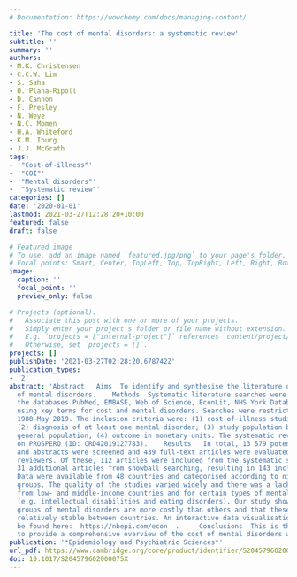 ```yaml
---
# Documentation: https://wowchemy.com/docs/managing-content/

title: 'The cost of mental disorders: a systematic review'
subtitle: ''
summary: ''
authors:
- M.K. Christensen
- C.C.W. Lim
- S. Saha
- O. Plana-Ripoll
- D. Cannon
- F. Presley
- N. Weye
- N.C. Momen
- H.A. Whiteford
- K.M. Iburg
- J.J. McGrath
tags: 
- '"Cost-of-illness"'
- '"COI"'
- '"Mental disorders"'
- '"Systematic review"'
categories: []
date: '2020-01-01'
lastmod: 2021-03-27T12:28:20+10:00
featured: false
draft: false

# Featured image
# To use, add an image named `featured.jpg/png` to your page's folder.
# Focal points: Smart, Center, TopLeft, Top, TopRight, Left, Right, BottomLeft, Bottom, BottomRight.
image:
  caption: ''
  focal_point: ''
  preview_only: false

# Projects (optional).
#   Associate this post with one or more of your projects.
#   Simply enter your project's folder or file name without extension.
#   E.g. `projects = ["internal-project"]` references `content/project/deep-learning/index.md`.
#   Otherwise, set `projects = []`.
projects: []
publishDate: '2021-03-27T02:28:20.678742Z'
publication_types:
- '2'
abstract: 'Abstract   Aims  To identify and synthesise the literature on the cost
  of mental disorders.    Methods  Systematic literature searches were conducted in
  the databases PubMed, EMBASE, Web of Science, EconLit, NHS York Database and PsychInfo
  using key terms for cost and mental disorders. Searches were restricted to January
  1980–May 2019. The inclusion criteria were: (1) cost-of-illness studies or cost-analyses;
  (2) diagnosis of at least one mental disorder; (3) study population based on the
  general population; (4) outcome in monetary units. The systematic review was preregistered
  on PROSPERO (ID: CRD42019127783).    Results   In total, 13 579 potential titles
  and abstracts were screened and 439 full-text articles were evaluated by two independent
  reviewers. Of these, 112 articles were included from the systematic searches and
  31 additional articles from snowball searching, resulting in 143 included articles.
  Data were available from 48 countries and categorised according to nine mental disorder
  groups. The quality of the studies varied widely and there was a lack of studies
  from low- and middle-income countries and for certain types of mental disorders
  (e.g. intellectual disabilities and eating disorders). Our study showed that certain
  groups of mental disorders are more costly than others and that these rankings are
  relatively stable between countries. An interactive data visualisation site can
  be found here:  https://nbepi.com/econ  .     Conclusions  This is the first study
  to provide a comprehensive overview of the cost of mental disorders worldwide.'
publication: '*Epidemiology and Psychiatric Sciences*'
url_pdf: https://www.cambridge.org/core/product/identifier/S204579602000075X/type/journal_article
doi: 10.1017/S204579602000075X
---
```


